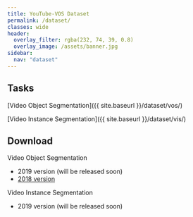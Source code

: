 ```yaml
---
title: YouTube-VOS Dataset
permalink: /dataset/
classes: wide
header:
  overlay_filter: rgba(232, 74, 39, 0.8)
  overlay_image: /assets/banner.jpg
sidebar:
  nav: "dataset"
---
```


## Tasks
[Video Object Segmentation]({{ site.baseurl }}/dataset/vos/)

[Video Instance Segmentation]({{ site.baseurl }}/dataset/vis/)


## Download
Video Object Segmentation
* 2019 version (will be released soon)
* [2018 version](https://competitions.codalab.org/competitions/19544#participate-get-data)

Video Instance Segmentation
* 2019 version (will be released soon)